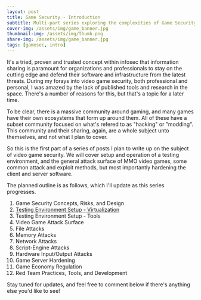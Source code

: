 ```yaml
---
layout: post
title: Game Security - Introduction
subtitle: Multi-part series exploring the complexities of Game Security
cover-img: /assets/img/game_banner.jpg
thumbnail-img: /assets/img/thumb.png
share-img: /assets/img/game_banner.jpg
tags: [gamesec, intro]
---
```


It's a tried, proven and trusted concept within infosec that information sharing is paramount for organizations and professionals to stay on the cutting edge and defend their software and infrastructure from the latest threats. During my forays into video game security, both professional and personal, I was amazed by the lack of published tools and research in the space. There's a number of reasons for this, but that's a topic for a later time.

To be clear, there is a massive community around gaming, and many games have their own ecosystems that form up around them. All of these have a subset community focused on what's refered to as "hacking" or "modding". This community and their sharing, again, are a whole subject unto themselves, and not what I plan to cover.

So this is the first part of a series of posts I plan to write up on the subject of video game security. We will cover setup and operation of a testing environment, and the general attack surface of MMO video games, some common attack and exploit methods, but most importantly hardening the client and server software.

The planned outline is as follows, which I'll update as this series progresses.

1. Game Security Concepts, Risks, and Design
2. [Testing Environment Setup - Virtualization](2020-07-13-gamesec-2-virt)
3. Testing Environment Setup - Tools
4. Video Game Attack Surface
6. File Attacks
7. Memory Attacks
8. Network Attacks
9. Script-Engine Attacks
10. Hardware Input/Output Attacks
11. Game Server Hardening
12. Game Economy Regulation
13. Red Team Practices, Tools, and Development

Stay tuned for updates, and feel free to comment below if there's anything else you'd like to see!

